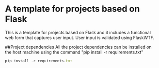 # A template for projects based on Flask

This is a template for projects based on Flask and it includes a functional web form that captures user input. User input is validated using FlaskWTF. 

##Project dependencies
All the project dependencies can be installed on the host machine using the command "pip install -r requirements.txt"
```javascript
pip install -r requirements.txt
```
